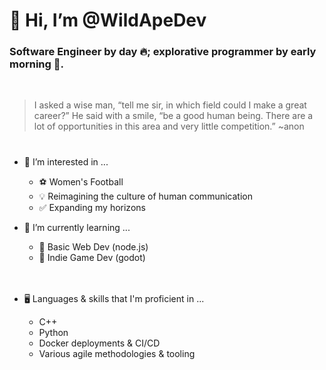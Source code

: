 # 🤙 Hi, I’m @WildApeDev

### Software Engineer by day 🔥; explorative programmer by early morning 🌄. 

<BR>

> I asked a wise man, “tell me sir, in which field could I make a great career?” He said with a smile, “be a good human being. There are a lot of opportunities in this area and very little competition.” ~anon

# 

- 👀 I’m interested in ...
  - ⚽ Women's Football
  - 💡 Reimagining the culture of human communication
  - ✅ Expanding my horizons
  
- 🌱 I’m currently learning ...
  - 📗 Basic Web Dev (node.js)
  - 📘 Indie Game Dev (godot)
<BR><BR><BR>
- 🖥️ Languages & skills that I'm proficient in ...
  - C++
  - Python
  - Docker deployments & CI/CD
  - Various agile methodologies & tooling 

<!---
WildApeDev/WildApeDev is a ✨ special ✨ repository because its `README.md` (this file) appears on your GitHub profile.
You can click the Preview link to take a look at your changes.
--->



